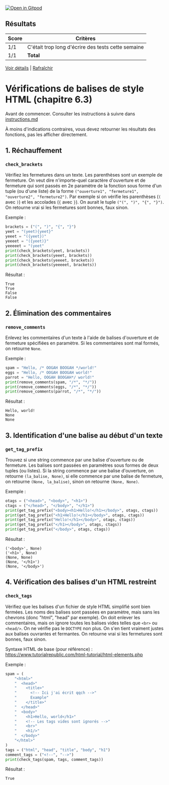 [![Open in Gitpod](https://gitpod.io/button/open-in-gitpod.svg)](https://gitpod-redirect-0.herokuapp.com/)



## Résultats
Score | Critères
--- | ---
1/1 | C'était trop long d'écrire des tests cette semaine
1/1 | **Total**

[Voir détails](./logs/tests_results.txt) | [Rafraîchir](../../)
# Vérifications de balises de style HTML (chapitre 6.3)

Avant de commencer. Consulter les instructions à suivre dans [instructions.md](instructions.md)

À moins d'indications contraires, vous devez retourner les résultats des fonctions, pas les afficher directement.

## 1. Réchauffement
### `check_brackets`

Vérifiez les fermetures dans un texte. Les parenthèses sont un exemple de fermeture. On veut dire n'importe-quel caractère d'ouverture et de fermeture qui sont passés en 2e paramètre de la fonction sous forme d'un tuple (ou d'une liste) de la forme `("ouverture1", "fermeture1", "ouverture2", "fermeture2")`. Par exemple si on vérifie les parenthèses (`(` avec `)`) et les accolades (`{` avec `}`). On aurait le tuple `("(", ")", "{", "}")`. On retourne vrai si les fermetures sont bonnes, faux sinon.

Exemple :
```python
brackets = ("(", ")", "{", "}")
yeet = "(yeet){yeet}"
yeeet = "({yeet})"
yeeeet = "({yeet)}"
yeeeeet = "(yeet"
print(check_brackets(yeet, brackets))
print(check_brackets(yeeet, brackets))
print(check_brackets(yeeeet, brackets))
print(check_brackets(yeeeeet, brackets))
```
Résultat :
```
True
True
False
False
```

## 2. Élimination des commentaires
### `remove_comments`

Enlevez les commentaires d'un texte à l'aide de balises d'ouverture et de fermeture spécifiées en paramètre. Si les commentaires sont mal formés, on retourne `None`.

Exemple :
```python
spam = "Hello, /* OOGAH BOOGAH */world!"
eggs = "Hello, /* OOGAH BOOGAH world!"
parrot = "Hello, OOGAH BOOGAH*/ world!"
print(remove_comments(spam, "/*", "*/"))
print(remove_comments(eggs, "/*", "*/"))
print(remove_comments(parrot, "/*", "*/"))
```
Résultat :
```
Hello, world!
None
None
```

## 3. Identification d'une balise au début d'un texte
### `get_tag_prefix`

Trouvez si une string commence par une balise d'ouverture ou de fermeture. Les balises sont passées en paramètres sous formes de deux tuples (ou listes). Si la string commence par une balise d'ouverture, on retourne `(la_balise, None)`, si elle commence par une balise de fermeture, on retourne `(None, la_balise)`, sinon on retourne `(None, None)`.

Exemple :
```python
otags = ("<head>", "<body>", "<h1>")
ctags = ("</head>", "</body>", "</h1>")
print(get_tag_prefix("<body><h1>Hello!</h1></body>", otags, ctags))
print(get_tag_prefix("<h1>Hello!</h1></body>", otags, ctags))
print(get_tag_prefix("Hello!</h1></body>", otags, ctags))
print(get_tag_prefix("</h1></body>", otags, ctags))
print(get_tag_prefix("</body>", otags, ctags))
```
Résultat :
```
('<body>', None)
('<h1>', None)
(None, None)
(None, '</h1>')
(None, '</body>')
```

## 4. Vérification des balises d'un HTML restreint
### `check_tags`

Vérifiez que les balises d'un fichier de style HTML simplifié sont bien fermées. Les noms des balises sont passées en paramètre, mais sans les chevrons (donc "html", "head" par exemple). On doit enlever les commentaires, mais on ignore toutes les balises vides telles que `<br>` ou `<head/>`. On ne vérifie pas le `DOCTYPE` non plus. On s'en tient vraiment justes aux balises ouvrantes et fermantes. On retourne vrai si les fermetures sont bonnes, faux sinon.

Syntaxe HTML de base (pour référence) : https://www.tutorialrepublic.com/html-tutorial/html-elements.php

Exemple :
```python
spam = (
    "<html>"
    "  <head>"
    "    <title>"
    "      <!-- Ici j'ai écrit qqch -->"
    "      Example"
    "    </title>"
    "  </head>"
    "  <body>"
    "    <h1>Hello, world</h1>"
    "    <!-- Les tags vides sont ignorés -->"
    "    <br>"
    "    <h1/>"
    "  </body>"
    "</html>"
)
tags = ("html", "head", "title", "body", "h1")
comment_tags = ("<!--", "-->")
print(check_tags(spam, tags, comment_tags))
```
Résultat :
```
True
```

